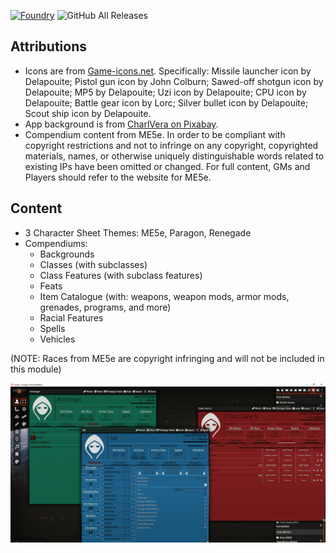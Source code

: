 [![Foundry](https://img.shields.io/badge/Foundry-0.6.5-green)](https://foundryvtt.com/)
![GitHub All Releases](https://img.shields.io/github/downloads/sparkcity/fvtt-me5e/total)

## Attributions
* Icons are from [Game-icons.net](https://game-icons.net/). Specifically: Missile launcher icon by Delapouite; Pistol gun icon by John Colburn; Sawed-off shotgun icon by Delapouite; MP5 by Delapouite; Uzi icon by Delapouite; CPU icon by Delapouite; Battle gear icon by Lorc; Silver bullet icon by Delapouite; Scout ship icon by Delapouite.
* App background is from [CharlVera on Pixabay](https://pixabay.com/illustrations/space-earth-gala-planet-universe-4634011/).
* Compendium content from ME5e. In order to be compliant with copyright restrictions and not to infringe on any copyright, copyrighted materials, names, or otherwise uniquely distinguishable words related to existing IPs have been omitted or changed. For full content, GMs and Players should refer to the website for ME5e.

## Content
* 3 Character Sheet Themes: ME5e, Paragon, Renegade
* Compendiums:
    * Backgrounds
    * Classes (with subclasses)
    * Class Features (with subclass features)
    * Feats
    * Item Catalogue (with: weapons, weapon mods, armor mods, grenades, programs, and more)
    * Racial Features
    * Spells
    * Vehicles

(NOTE: Races from ME5e are copyright infringing and will not be included in this module)

![Image](https://github.com/sparkcity/fvttprojects/blob/master/screenshots/me5e.png?raw=true "ME5e Overview")